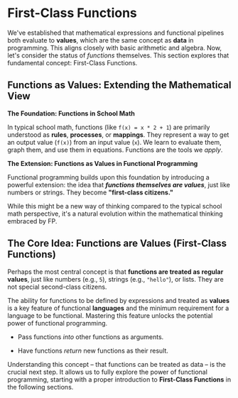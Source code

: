 # First-Class Functions

We've established that mathematical expressions and functional pipelines both evaluate to **values**, which are the same concept as **data** in programming. This aligns closely with basic arithmetic and algebra. Now, let's consider the status of _functions_ themselves. This section explores that fundamental concept: First-Class Functions.

## Functions as Values: Extending the Mathematical View

**The Foundation: Functions in School Math**

In typical school math, functions (like `f(x) = x * 2 + 1`) are primarily understood as **rules**, **processes**, or **mappings**. They represent a way to get an output value (`f(x)`) from an input value (`x`). We learn to evaluate them, graph them, and use them in equations. Functions are the tools we _apply_.

**The Extension: Functions as Values in Functional Programming**

Functional programming builds upon this foundation by introducing a powerful extension: the idea that _**functions themselves are values**_, just like numbers or strings. They become  **"first-class citizens."**

While this might be a new way of thinking compared to the typical school math perspective, it's a natural evolution within the mathematical thinking embraced by FP.

## The Core Idea: Functions are Values (First-Class Functions)

Perhaps the most central concept is that **functions are treated as regular values**, just like numbers (e.g., `5`), strings (e.g., `"hello"`), or lists. They are not special second-class citizens.

The ability for functions to be defined by expressions and treated as **values** is a key feature of functional **languages** and the minimum requirement for a language to be functional. Mastering this feature unlocks the potential power of functional programming.

-   Pass functions _into_ other functions as arguments.

-   Have functions _return_ new functions as their result.

Understanding this concept – that functions can be treated as data – is the crucial next step. It allows us to fully explore the power of functional programming, starting with a proper introduction to **First-Class Functions** in the following sections.